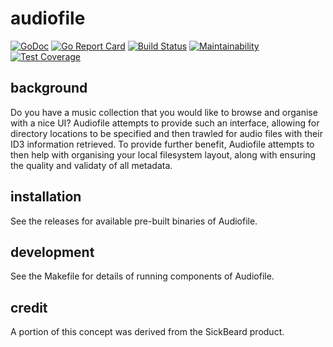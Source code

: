 # audiofile

[![GoDoc](https://godoc.org/github.com/cloudcloud/audiofile?status.svg)](https://godoc.org/github.com/cloudcloud/audiofile)
[![Go Report Card](https://goreportcard.com/badge/github.com/cloudcloud/audiofile)](https://goreportcard.com/report/github.com/cloudcloud/audiofile)
[![Build Status](https://travis-ci.org/cloudcloud/audiofile.svg?branch=master)](https://travis-ci.org/cloudcloud/audiofile)
[![Maintainability](https://api.codeclimate.com/v1/badges/0b085055a32c5b7783b0/maintainability)](https://codeclimate.com/github/cloudcloud/audiofile/maintainability)
[![Test Coverage](https://api.codeclimate.com/v1/badges/0b085055a32c5b7783b0/test_coverage)](https://codeclimate.com/github/cloudcloud/audiofile/test_coverage)

## background

Do you have a music collection that you would like to browse and organise with
a nice UI? Audiofile attempts to provide such an interface, allowing for
directory locations to be specified and then trawled for audio files with
their ID3 information retrieved. To provide further benefit, Audiofile
attempts to then help with organising your local filesystem layout, along
with ensuring the quality and validaty of all metadata.

## installation

See the releases for available pre-built binaries of Audiofile.

## development

See the Makefile for details of running components of Audiofile.

## credit

A portion of this concept was derived from the SickBeard product.

